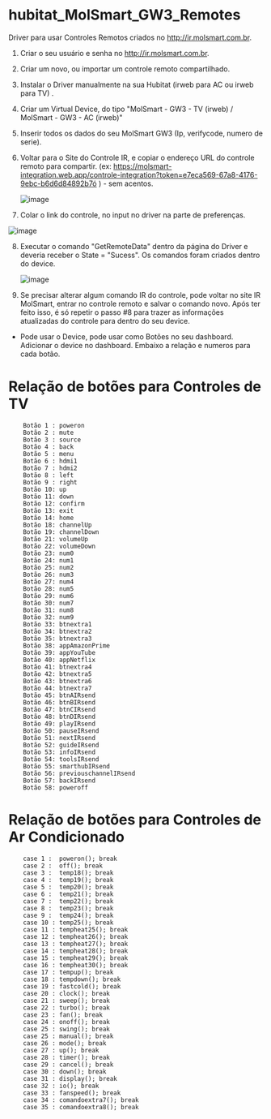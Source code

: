 # hubitat_MolSmart_GW3_Remotes

Driver para usar Controles Remotos criados no http://ir.molsmart.com.br. 

1. Criar o seu usuário e senha no http://ir.molsmart.com.br.
2. Criar um novo, ou importar um controle remoto compartilhado.
3. Instalar o Driver manualmente na sua Hubitat (irweb para AC ou irweb para TV) .
4. Criar um Virtual Device, do tipo "MolSmart - GW3 - TV (irweb) / MolSmart - GW3 - AC (irweb)"
5. Inserir todos os dados do seu MolSmart GW3 (Ip, verifycode, numero de serie).
6. Voltar para o Site do Controle IR, e copiar o endereço URL do controle remoto para compartir. (ex: https://molsmart-integration.web.app/controle-integration?token=e7eca569-67a8-4176-9ebc-b6d6d84892b7ó ) - sem acentos. 

   ![image](https://github.com/user-attachments/assets/6c4847cf-3cbe-410f-85d9-822dc9a4e5e4)
7. Colar o link do controle, no input no driver na parte de preferenças.

![image](https://github.com/user-attachments/assets/669cd741-d543-4188-b394-19102c844f60)

8. Executar o comando "GetRemoteData" dentro da página do Driver e deveria receber o State = "Sucess". Os comandos foram criados dentro do device.

   ![image](https://github.com/user-attachments/assets/fd05dd73-af69-4b7c-a172-41da9c36a222)

9. Se precisar alterar algum comando IR do controle, pode voltar no site IR MolSmart, entrar no controle remoto e salvar o comando novo. Após ter feito isso, é só repetir o passo #8 para trazer as informações
    atualizadas do controle para dentro do seu device. 


- Pode usar o Device, pode usar como Botões no seu dashboard. Adicionar o device no dashboard. Embaixo a relação e numeros para cada botão. 

# Relação de botões para Controles de TV   

		Botão 1 : poweron
		Botão 2 : mute
		Botão 3 : source
		Botão 4 : back
		Botão 5 : menu
		Botão 6 : hdmi1
		Botão 7 : hdmi2
		Botão 8 : left
		Botão 9 : right
		Botão 10: up
		Botão 11: down
		Botão 12: confirm
		Botão 13: exit
		Botão 14: home
		Botão 18: channelUp
		Botão 19: channelDown
		Botão 21: volumeUp
		Botão 22: volumeDown
		Botão 23: num0
		Botão 24: num1
		Botão 25: num2
		Botão 26: num3
		Botão 27: num4
		Botão 28: num5
		Botão 29: num6
		Botão 30: num7
		Botão 31: num8
		Botão 32: num9
		Botão 33: btnextra1
		Botão 34: btnextra2
		Botão 35: btnextra3
		Botão 38: appAmazonPrime
		Botão 39: appYouTube
		Botão 40: appNetflix
		Botão 41: btnextra4
		Botão 42: btnextra5
		Botão 43: btnextra6
		Botão 44: btnextra7
		Botão 45: btnAIRsend
		Botão 46: btnBIRsend
		Botão 47: btnCIRsend
		Botão 48: btnDIRsend
		Botão 49: playIRsend
		Botão 50: pauseIRsend
		Botão 51: nextIRsend
		Botão 52: guideIRsend
		Botão 53: infoIRsend
		Botão 54: toolsIRsend
		Botão 55: smarthubIRsend
		Botão 56: previouschannelIRsend
		Botão 57: backIRsend
  	 	Botão 58: poweroff


# Relação de botões para Controles de Ar Condicionado   


     	case 1 :  poweron(); break
		case 2 :  off(); break     
  		case 3 :  temp18(); break
		case 4 :  temp19(); break        
		case 5 :  temp20(); break
		case 6 :  temp21(); break        
		case 7 :  temp22(); break
		case 8 :  temp23(); break
		case 9 :  temp24(); break
		case 10 : temp25(); break        
        case 11 : tempheat25(); break    
        case 12 : tempheat26(); break            
        case 13 : tempheat27(); break            
        case 14 : tempheat28(); break    
        case 15 : tempheat29(); break    
        case 16 : tempheat30(); break  
		case 17 : tempup(); break
		case 18 : tempdown(); break
		case 19 : fastcold(); break
        case 20 : clock(); break
        case 21 : sweep(); break
        case 22 : turbo(); break
        case 23 : fan(); break
        case 24 : onoff(); break
        case 25 : swing(); break
        case 25 : manual(); break
        case 26 : mode(); break
        case 27 : up(); break
        case 28 : timer(); break
        case 29 : cancel(); break
        case 30 : down(); break
        case 31 : display(); break
        case 32 : io(); break
        case 33 : fanspeed(); break
        case 34 : comandoextra7(); break
        case 35 : comandoextra8(); break        
